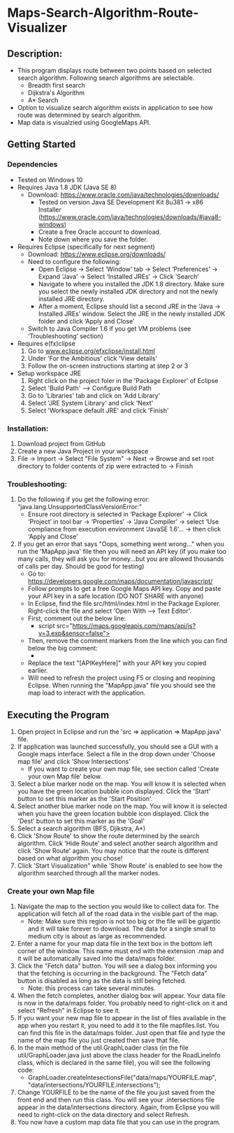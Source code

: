 # Maps-Search-Algorithm-Route-Visualizer

## Description:
- This program displays route between two points based on selected search algorithm. Following search algorithms are selectable. 
     - Breadth first search
     - Dijkstra's Algorithm
     - A* Search
- Option to visualize search algorithm exists in application to see how route was determined by search algorithm.
- Map data is visualzied using GoogleMaps API. 

## Getting Started 

### Dependencies
- Tested on Windows 10
- Requires Java 1.8 JDK (Java SE 8)
     - Download: https://www.oracle.com/java/technologies/downloads/
          - Tested on version Java SE Development Kit 8u381 → x86 Installer (https://www.oracle.com/java/technologies/downloads/#java8-windows)
          - Create a free Oracle account to download.
          - Note down where you save the folder. 
- Requires Eclipse (specifically for next segment)
     - Download: https://www.eclipse.org/downloads/
     - Need to configure the following:
          - Open Eclipse → Select ‘Window’ tab → Select ‘Preferences’ → Expand ‘Java’ → Select ‘Installed JREs’ → Click ‘Search’
          - Navigate to where  you installed the JDK 1.8 directory. Make sure you select the newly installed JDK directory and not the newly installed JRE directory.
          - After a moment, Eclipse should list a second JRE in the ‘Java → Installed JREs’ window. Select the JRE in the newly installed JDK folder and click ‘Apply and Close’ 
     - Switch to Java Compiler 1.6 if you get VM problems (see ‘Troubleshooting’ section)
- Requires e(fx)clipse
     1. Go to www.eclipse.org/efxclipse/install.html
     2. Under 'For the Ambitious' click 'View details'
     3. Follow the on-screen instructions starting at step 2 or 3
- Setup workspace JRE
     1. Right click on the project foler in the 'Package Explorer' of Eclipse
     2. Select 'Build Path' --> Configure Build Path
     3. Go to 'Libraries' tab and click on 'Add Library'
     4. Select 'JRE System Library' and click 'Next'
     5. Select 'Workspace default JRE' and click 'Finish'

### Installation:
1. Download project from GitHub
2. Create a new Java Project in your workspace
3. File -> Import -> Select "File System" -> Next -> Browse and set 
	  root directory to folder contents of zip were extracted to -> Finish

### Troubleshooting:
1. Do the following if you get the following error: “java.lang.UnsupportedClassVersionError:”
     - Ensure root directory is selected in ‘Package Explorer’ → Click ‘Project’ in tool bar → ‘Properties’ → ‘Java Compiler’ → select ‘Use compliance from execution environment ‘JavaSE 1.6’... → then click ‘Apply and Close’
2. If you get an error that says "Oops, something went wrong..." when you run the 'MapApp.java' file then you will need an API key (if you make too many calls, they will ask you for money...but you are allowed thousands of calls per day. Should be good for testing)
     - Go to: https://developers.google.com/maps/documentation/javascript/
     - Follow prompts to get a free Google Maps API key. Copy and paste your API key in a safe location (DO NOT SHARE with anyone)
     - In Eclipse, find the file src/html/index.html in the Package Explorer. Right-click the file and select 'Open With --> Text Editor'.
     - First, comment out the below line: 
          - script src="https://maps.googleapis.com/maps/api/js?v=3.exp&sensor=false"></script>
     - Then, remove the comment markers from the line which you can find below the big comment:
          - <script src="https://maps.googleapis.com/maps/api/js?key=[APIKeyHere]&callback=initMap"></script>
     - Replace the text "[APIKeyHere]" with your API key you copied earlier.
     - Will need to refresh the project using F5 or closing and reopining Eclipse. When running the "MapApp.java" file you should see the map load to interact with the application. 
 
## Executing the Program
1. Open project in Eclipse and run the 'src => application => MapApp.java' file.
2. If application was launched successfully, you should see a GUI with a Google maps interface. Select a file in the drop down under 'Choose map file' and click 'Show Intersections'
     - If you want to create your own map file, see section called 'Create your own Map file' below.
3. Select a blue marker node on the map. You will know it is selected when you have the green location bubble icon displayed. Click the 'Start' button to set this marker as the 'Start Position'.
4. Select another blue marker node on the map. You will know it is selected when you have the green location bubble icon displayed. Click the 'Dest' button to set this marker as the 'Goal'
5. Select a search algorithm (BFS, Djikstra, A*)
6. Click 'Show Route' to show the route determined by the search algorithm. Click 'Hide Route' and select another search algorithm and click 'Show Route' again. You may notice that the route is different based on what algorithm you chose!
7. Click 'Start Visualization" while 'Show Route' is enabled to see how the algorithm searched through all the marker nodes.

### Create your own Map file
1. Navigate the map to the section you would like to collect data for.  The application will fetch all of the road data in the visible part of the map.
     - Note: Make sure this region is not too big or the file will be gigantic and it will take forever to download.  The data for a single small to medium city is about as large as recommended.
2. Enter a name for your map data file in the text box in the bottom left corner of the window.  This name must end with the extension .map and it will be automatically saved into the data/maps folder.
3. Click the "Fetch data" button.  You will see a dialog box informing you that the fetching is occurring in the background.  The "Fetch data" button is disabled as long as the data is still being fetched.
     - Note: this process can take several minutes.
4. When the fetch completes, another dialog box will appear.  Your data file is now in the data/maps folder.  You probably need to right-click on it and select "Refresh" in Eclipse to see it.
5. If you want your new map file to appear in the list of files available in the app when you restart it, you need to add it to the file mapfiles.list.  You can find this file in the data/maps folder.  Just open that file and type the name of the map file you just created then save that file.
6. In the main method of the util.GraphLoader class (in the file util/GraphLoader.java just above the class header for the RoadLineInfo class, which is declared in the same file), you will see the following code:
     - GraphLoader.createIntesectionsFile("data/maps/YOURFILE.map",
                                       "data/intersections/YOURFILE.intersections");
7. Change YOURFILE to be the name of the file you just saved from the front end and then run this class.  You will see your .intersections file appear in the data/intersections directory.  Again, from Eclipse you will need to right-click on the data directory and select Refresh.
8. You now have a custom map data file that you can use in the program. 


